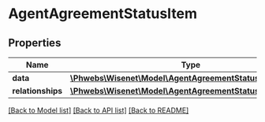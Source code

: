 # AgentAgreementStatusItem

## Properties
Name | Type | Description | Notes
------------ | ------------- | ------------- | -------------
**data** | [**\Phwebs\Wisenet\Model\AgentAgreementStatus**](AgentAgreementStatus.md) |  | [optional] 
**relationships** | [**\Phwebs\Wisenet\Model\AgentAgreementStatusRelationships**](AgentAgreementStatusRelationships.md) |  | [optional] 

[[Back to Model list]](../../README.md#documentation-for-models) [[Back to API list]](../../README.md#documentation-for-api-endpoints) [[Back to README]](../../README.md)


